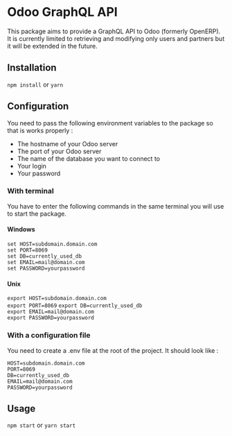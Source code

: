 # Odoo GraphQL API
This package aims to provide a GraphQL API to Odoo (formerly OpenERP).
It is currently limited to retrieving and modifying only users and partners but
it will be extended in the future.

## Installation
`npm install` or `yarn`

## Configuration
You need to pass the following environment variables to the package so that is works properly :  
- The hostname of your Odoo server
- The port of your Odoo server
- The name of the database you want to connect to
- Your login
- Your password
  
### With terminal
You have to enter the following commands in the same terminal you will use to start the package.

#### Windows
`set HOST=subdomain.domain.com`  
`set PORT=8069`  
`set DB=currently_used_db`  
`set EMAIL=mail@domain.com`  
`set PASSWORD=yourpassword`  

#### Unix
`export HOST=subdomain.domain.com`  
`export PORT=8069`
`export DB=currently_used_db`  
`export EMAIL=mail@domain.com`  
`export PASSWORD=yourpassword`  


### With a configuration file
You need to create a .env file at the root of the project. It should look like :

```
HOST=subdomain.domain.com 
PORT=8069
DB=currently_used_db
EMAIL=mail@domain.com
PASSWORD=yourpassword
```

## Usage
`npm start` or `yarn start`